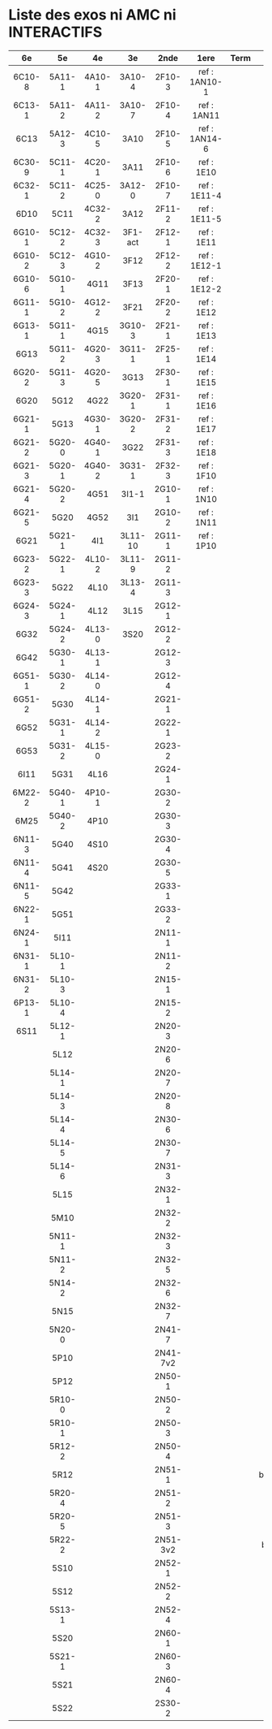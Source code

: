 # Liste des exos ni AMC ni INTERACTIFS

|6e|5e|4e|3e|2nde|1ere|Term|Reste|
|:-:|:-:|:-:|:-:|:-:|:-:|:-:|:-:|
|6C10-8|5A11-1|4A10-1|3A10-4|2F10-3|ref : 1AN10-1||beta3I12|
|6C13-1|5A11-2|4A11-2|3A10-7|2F10-4|ref : 1AN11||bonneAnnee2023|
|6C13|5A12-3|4C10-5|3A10|2F10-5|ref : 1AN14-6||CM020|
|6C30-9|5C11-1|4C20-1|3A11|2F10-6|ref : 1E10||CM021|
|6C32-1|5C11-2|4C25-0|3A12-0|2F10-7|ref : 1E11-4||ExC100|
|6D10|5C11|4C32-2|3A12|2F11-2|ref : 1E11-5||ExC101|
|6G10-1|5C12-2|4C32-3|3F1-act|2F12-1|ref : 1E11||HPC100|
|6G10-2|5C12-3|4G10-2|3F12|2F12-2|ref : 1E12-1||HPC103|
|6G10-6|5G10-1|4G11|3F13|2F20-1|ref : 1E12-2||HPC104|
|6G11-1|5G10-2|4G12-2|3F21|2F20-2|ref : 1E12||PEA11-1|
|6G13-1|5G11-1|4G15|3G10-3|2F21-1|ref : 1E13||PEA11|
|6G13|5G11-2|4G20-3|3G11-1|2F25-1|ref : 1E14||PEA12|
|6G20-2|5G11-3|4G20-5|3G13|2F30-1|ref : 1E15||PEA13|
|6G20|5G12|4G22|3G20-1|2F31-1|ref : 1E16||PEG20|
|6G21-1|5G13|4G30-1|3G20-2|2F31-2|ref : 1E17||PEG21|
|6G21-2|5G20-0|4G40-1|3G22|2F31-3|ref : 1E18||PEG22|
|6G21-3|5G20-1|4G40-2|3G31-1|2F32-3|ref : 1F10||PEG23|
|6G21-4|5G20-2|4G51|3I1-1|2G10-1|ref : 1N10||PEG24|
|6G21-5|5G20|4G52|3I1|2G10-2|ref : 1N11||P003|
|6G21|5G21-1|4I1|3L11-10|2G11-1|ref : 1P10||P004|
|6G23-2|5G22-1|4L10-2|3L11-9|2G11-2|||P005|
|6G23-3|5G22|4L10|3L13-4|2G11-3|||P006|
|6G24-3|5G24-1|4L12|3L15|2G12-1|||P007|
|6G32|5G24-2|4L13-0|3S20|2G12-2|||P008|
|6G42|5G30-1|4L13-1||2G12-3|||P009|
|6G51-1|5G30-2|4L14-0||2G12-4|||P010|
|6G51-2|5G30|4L14-1||2G21-1|||P011|
|6G52|5G31-1|4L14-2||2G22-1|||P012|
|6G53|5G31-2|4L15-0||2G23-2|||P013|
|6I11|5G31|4L16||2G24-1|||P014|
|6M22-2|5G40-1|4P10-1||2G30-2|||P015|
|6M25|5G40-2|4P10||2G30-3|||P016|
|6N11-3|5G40|4S10||2G30-4|||P017|
|6N11-4|5G41|4S20||2G30-5|||P018|
|6N11-5|5G42|||2G33-1|||P019|
|6N22-1|5G51|||2G33-2|||P020|
|6N24-1|5I11|||2N11-1|||beta2F31|
|6N31-1|5L10-1|||2N11-2|||beta3F23|
|6N31-2|5L10-3|||2N15-1|||beta3G15|
|6P13-1|5L10-4|||2N15-2|||beta3S20-1|
|6S11|5L12-1|||2N20-3|||beta3s21|
||5L12|||2N20-6|||beta4C31|
||5L14-1|||2N20-7|||beta4G20-3|
||5L14-3|||2N20-8|||beta4G20-4|
||5L14-4|||2N30-6|||beta5G30-2|
||5L14-5|||2N30-7|||beta6C33-1|
||5L14-6|||2N31-3|||beta6test2|
||5L15|||2N32-1|||beta6test2021|
||5M10|||2N32-2|||betaAleaFigure|
||5N11-1|||2N32-3|||betaAsymptotesObliques|
||5N11-2|||2N32-5|||betaEqCarreDansC|
||5N14-2|||2N32-6|||betaEqValAbs|
||5N15|||2N32-7|||betaEquations|
||5N20-0|||2N41-7|||betaEquationsLog|
||5P10|||2N41-7v2|||betaExo3d|
||5P12|||2N50-1|||betaExoLimite|
||5R10-0|||2N50-2|||betaExoSimpleMatthieu|
||5R10-1|||2N50-3|||betaModele10_simple_question-reponse|
||5R12-2|||2N50-4|||betaModele11_parametrable|
||5R12|||2N51-1|||betaModele20_plusieurs_types_de_questions|
||5R20-4|||2N51-2|||betaModele21_parametrables|
||5R20-5|||2N51-3|||betaModele22_avec_une_serie_de_valeurs|
||5R22-2|||2N51-3v2|||betaModele30_constructions_géométriques|
||5S10|||2N52-1|||betaModele31_parametrables|
||5S12|||2N52-2|||betaModele40_tableau_proportionnalite|
||5S13-1|||2N52-4|||betaModele41_tableau_signes_variations|
||5S20|||2N60-1|||betaModele50_Mathsteps|
||5S21-1|||2N60-3|||betaPol|
||5S21|||2N60-4|||betaProbaAouB|
||5S22|||2S30-2|||betaProbabilites|
